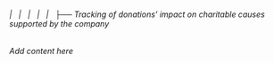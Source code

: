 ###### |   |   |   |   |   ├── Tracking of donations’ impact on charitable causes supported by the company

*Add content here*